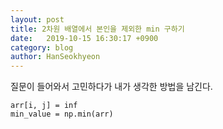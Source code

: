 ```yaml
---
layout: post
title: 2차원 배열에서 본인을 제외한 min 구하기
date:   2019-10-15 16:30:17 +0900
category: blog
author: HanSeokhyeon
---
```


질문이 들어와서 고민하다가 내가 생각한 방법을 남긴다.

```
arr[i, j] = inf
min_value = np.min(arr)
```
